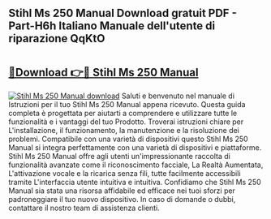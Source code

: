 ## Stihl Ms 250 Manual Download gratuit PDF - Part-H6h Italiano Manuale dell'utente di riparazione QqKtO

# <h2><a href="http://dfbgpv.blite.top/?on=Stihl+Ms+250+Manual">🔗Download 👉🔴 Stihl Ms 250 Manual</a></h2>

[![Stihl Ms 250 Manual download](https://i.imgur.com/lujVjoI.png)](http://dfbgpv.blite.top/?on=Stihl+Ms+250+Manual)
Saluti e benvenuto nel manuale di Istruzioni per il tuo Stihl Ms 250 Manual appena ricevuto. Questa guida completa è progettata per aiutarti a comprendere e utilizzare tutte le funzionalità e i vantaggi del tuo Prodotto. Troverai istruzioni chiare per L'installazione, il funzionamento, la manutenzione e la risoluzione dei problemi. Compatibile con una varietà di dispositivi questo Stihl Ms 250 Manual si integra perfettamente con una varietà di dispositivi e piattaforme. Stihl Ms 250 Manual offre agli utenti un'impressionante raccolta di funzionalità avanzate come il riconoscimento facciale, La Realtà Aumentata, L'attivazione vocale e la ricarica senza fili, tutte facilmente accessibili tramite L'interfaccia utente intuitiva e intuitiva. Confidiamo che Stihl Ms 250 Manual sia stata una risorsa affidabile ed efficace nei tuoi sforzi per padroneggiare il tuo nuovo dispositivo. In caso di domande o dubbi, contattare il nostro team di assistenza clienti.
